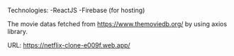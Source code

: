 Technologies:
-ReactJS
-Firebase (for hosting)

The movie datas fetched from https://www.themoviedb.org/ by using axios library.

URL:  https://netflix-clone-e009f.web.app/


